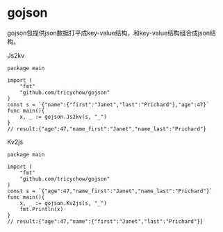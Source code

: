 # gojson
gojson包提供json数据打平成key-value结构，和key-value结构组合成json结构。

Js2kv

```
package main

import (
	"fmt"
	"github.com/tricychow/gojson"
)
const s = `{"name":{"first":"Janet","last":"Prichard"},"age":47}`
func main(){
	x, _ := gojson.Js2kv(s, "_")
}
// result:{"age":47,"name_first":"Janet","name_last":"Prichard"}
```

Kv2js

```
package main

import (
	"fmt"
	"github.com/tricychow/gojson"
)
const s = `{"age":47,"name_first":"Janet","name_last":"Prichard"}`
func main(){
	x, _ := gojson.Kv2js(s, "_")
	fmt.Println(x)
}
// result:{"age":47,"name":{"first":"Janet","last":"Prichard"}}
```

